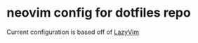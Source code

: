 # neovim config for dotfiles repo

Current configuration is based off of [LazyVim](https://www.lazyvim.org)
